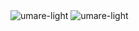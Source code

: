 <img align="bottom" src="https://github-readme-stats.vercel.app/api/top-langs?username=umare-light&show_icons=true&locale=en&layout=compact" alt="umare-light"/>
<img src="https://github-readme-stats.vercel.app/api?username=umare-light&show_icons=true&locale=en" alt="umare-light" />
